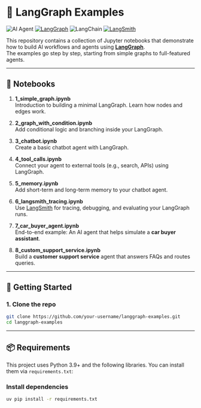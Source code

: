 # 🧩 LangGraph Examples

![AI Agent](https://img.shields.io/badge/Ollama-Local_AI-orange?style=for-the-badge&logo=ollama)
[![LangGraph](https://img.shields.io/badge/LangGraph-%F0%9F%A7%A9-blue?style=for-the-badge&logo=graph&logoColor=white)](https://github.com/langchain-ai/langgraph)
![LangChain](https://img.shields.io/badge/LangChain-%E2%9A%A1-green?style=for-the-badge&logo=chainlink&logoColor=white)
[![LangSmith](https://img.shields.io/badge/LangSmith-%F0%9F%94%8D-yellow?style=for-the-badge&logo=graphql&logoColor=white)](https://smith.langchain.com/)



This repository contains a collection of Jupyter notebooks that demonstrate how to build AI workflows and agents using **[LangGraph](https://github.com/langchain-ai/langgraph)**.  
The examples go step by step, starting from simple graphs to full-featured agents.

---

## 📂 Notebooks

1. **1_simple_graph.ipynb**  
   Introduction to building a minimal LangGraph. Learn how nodes and edges work.

2. **2_graph_with_condition.ipynb**  
   Add conditional logic and branching inside your LangGraph.

3. **3_chatbot.ipynb**  
   Create a basic chatbot agent with LangGraph.

4. **4_tool_calls.ipynb**  
   Connect your agent to external tools (e.g., search, APIs) using LangGraph.

5. **5_memory.ipynb**  
   Add short-term and long-term memory to your chatbot agent.

6. **6_langsmith_tracing.ipynb**  
   Use [LangSmith](https://smith.langchain.com) for tracing, debugging, and evaluating your LangGraph runs.

7. **7_car_buyer_agent.ipynb**  
   End-to-end example: An AI agent that helps simulate a **car buyer assistant**.

8. **8_custom_support_service.ipynb**  
   Build a **customer support service** agent that answers FAQs and routes queries.

---

## 🚀 Getting Started

### 1. Clone the repo
```bash
git clone https://github.com/your-username/langgraph-examples.git
cd langgraph-examples
```
---
## 📦 Requirements

This project uses Python 3.9+ and the following libraries. You can install them via `requirements.txt`:

### Install dependencies
```bash
uv pip install -r requirements.txt
```



